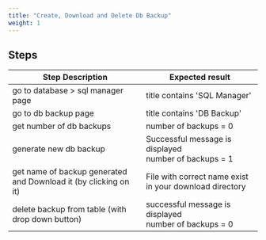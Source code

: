 ```yaml
---
title: "Create, Download and Delete Db Backup"
weight: 1
---
```

## Steps
| Step Description | Expected result |
| ----- | ----- |
| go to database > sql manager page | title contains 'SQL Manager' |
| go to db backup page | title contains 'DB Backup' |
| get number of db backups | number of backups = 0 |
| generate new db backup | Successful message is displayed<br>number of backups = 1 |
| get name of backup generated and Download it (by clicking on it) | File with correct name exist in your download directory |
| delete backup from table (with drop down button) | successful message is displayed<br>number of backups = 0 |
